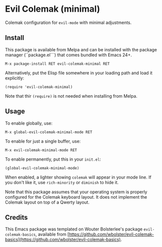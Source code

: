Evil Colemak (minimal)
======================

Colemak configuration for ```evil-mode``` with minimal adjustments.

Install
-------

This package is available from Melpa and can be installed with the
package manager (``package.el```) that comes bundled with Emacs 24+.

``` emacs-lisp
M-x package-install RET evil-colemak-minimal RET
```

Alternatively, put the Elisp file somewhere in your loading path and
load it explicitly:

``` emacs-lisp
(require 'evil-colemak-minimal)
```

Note that thir ```(require)``` is not needed when installing from
Melpa.

Usage
-----

To enable globally, use:

``` emacs-lisp
M-x global-evil-colemak-minimal-mode RET
```

To enable for just a single buffer, use:

``` emacs-lisp
M-x evil-colemak-minimal-mode RET
```

To enable permanently, put this in your ```init.el```:

``` emacs-lisp
(global-evil-colemak-minimal-mode)
```

When enabled, a lighter showing ```colemak``` will appear in
your mode line. If you don't like it, use ```rich-minority``` or 
```diminish``` to hide it.

Note that this package assumes that your operating system is properly
configured for the Colemak keyboard layout. It does not implement the
Colemak layout on top of a Qwerty layout.

Credits
-------

This Emacs package was templated on Wouter Bolsterlee's package
```evil-colemak-basics```, available from [https://github.com/wbolster/evil-colemak-basics](https://github.com/wbolster/evil-colemak-basics).


